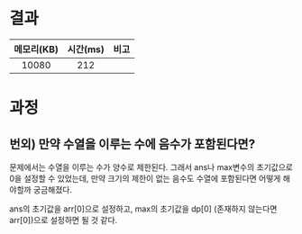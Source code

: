 # 결과

| 메모리(KB) | 시간(ms) | 비고 |
| :--------: | :------: | :--- |
| 10080 | 212 |      |

# 과정
## 번외) 만약 수열을 이루는 수에 음수가 포함된다면?
문제에서는 수열을 이루는 수가 양수로 제한된다. 그래서 ans나 max변수의 초기값으로 0을 설정할 수 있었는데, 만약 크기의 제한이 없는 음수도 수열에 포함된다면 어떻게 해야할까 궁금해졌다.  

ans의 초기값을 arr[0]으로 설정하고, max의 초기값을 dp[0] (존재하지 않는다면 arr[0])으로 설정하면 될 것 같다.
